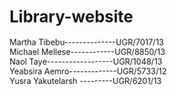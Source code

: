 # Library-website
Martha Tibebu--------------UGR/7017/13</br>
Michael Mellese------------UGR/8850/13</br>
Naol Taye------------------UGR/1048/13</br>
Yeabsira Aemro-------------UGR/5733/12</br>
Yusra Yakutelarsh ---------UGR/6201/13</br>
